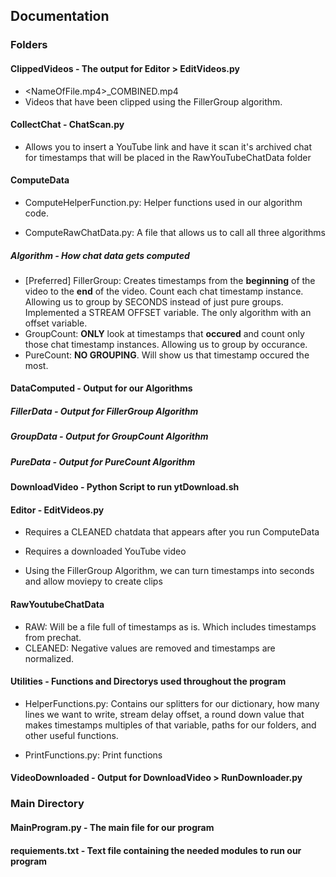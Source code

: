 
## Documentation

### Folders

#### ClippedVideos - The output for Editor > EditVideos.py
- <NameOfFile.mp4>_COMBINED.mp4
- Videos that have been clipped using the FillerGroup algorithm.

#### CollectChat - ChatScan.py
- Allows you to insert a YouTube link and have it scan it's archived chat for timestamps that will be placed in the RawYouTubeChatData folder

#### ComputeData

- ComputeHelperFunction.py: Helper functions used in our algorithm code.

- ComputeRawChatData.py: A file that allows us to call all three algorithms

##### Algorithm - How chat data gets computed
- [Preferred] FillerGroup: Creates timestamps from the **beginning** of the video to the **end** of the video. Count each chat timestamp instance. 
    Allowing us to group by SECONDS instead of just pure groups. Implemented a STREAM OFFSET variable. The only algorithm with an offset variable.
- GroupCount: **ONLY** look at timestamps that **occured** and count only those chat timestamp instances. Allowing us to group by occurance.
- PureCount: **NO GROUPING**. Will show us that timestamp occured the most.

#### DataComputed - Output for our Algorithms

##### FillerData - Output for FillerGroup Algorithm
##### GroupData - Output for GroupCount Algorithm
##### PureData - Output for PureCount Algorithm

#### DownloadVideo - Python Script to run ytDownload.sh

#### Editor - EditVideos.py
- Requires a CLEANED chatdata that appears after you run ComputeData
- Requires a downloaded YouTube video

- Using the FillerGroup Algorithm, we can turn timestamps into seconds and allow moviepy to create clips

#### RawYoutubeChatData
- RAW: Will be a file full of timestamps as is. Which includes timestamps from prechat.
- CLEANED: Negative values are removed and timestamps are normalized.

#### Utilities - Functions and Directorys used throughout the program
- HelperFunctions.py: Contains our splitters for our dictionary, how many lines we want to write, stream delay offset, 
    a round down value that makes timestamps multiples of that variable, paths for our folders, and other useful
        functions.

- PrintFunctions.py: Print functions

#### VideoDownloaded - Output for DownloadVideo > RunDownloader.py

### Main Directory

#### MainProgram.py - The main file for our program

#### requiements.txt - Text file containing the needed modules to run our program

